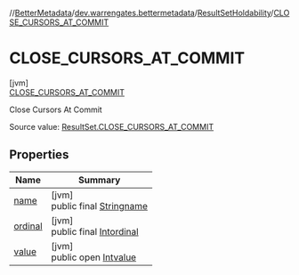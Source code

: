 //[BetterMetadata](../../../../index.md)/[dev.warrengates.bettermetadata](../../index.md)/[ResultSetHoldability](../index.md)/[CLOSE_CURSORS_AT_COMMIT](index.md)

# CLOSE_CURSORS_AT_COMMIT

[jvm]\
[CLOSE_CURSORS_AT_COMMIT](index.md)

Close Cursors At Commit

Source value: [ResultSet.CLOSE_CURSORS_AT_COMMIT](https://docs.oracle.com/javase/8/docs/api/java/sql/ResultSet.html#CLOSE_CURSORS_AT_COMMIT--)

## Properties

| Name | Summary |
|---|---|
| [name](../../-version-column-type/-i-s_-p-s-e-u-d-o_-c-o-l-u-m-n/index.md#-372974862%2FProperties%2F-1216412040) | [jvm]<br>public final [String](https://kotlinlang.org/api/latest/jvm/stdlib/kotlin/-string/index.html)[name](../../-version-column-type/-i-s_-p-s-e-u-d-o_-c-o-l-u-m-n/index.md#-372974862%2FProperties%2F-1216412040) |
| [ordinal](../../-version-column-type/-i-s_-p-s-e-u-d-o_-c-o-l-u-m-n/index.md#-739389684%2FProperties%2F-1216412040) | [jvm]<br>public final [Int](https://kotlinlang.org/api/latest/jvm/stdlib/kotlin/-int/index.html)[ordinal](../../-version-column-type/-i-s_-p-s-e-u-d-o_-c-o-l-u-m-n/index.md#-739389684%2FProperties%2F-1216412040) |
| [value](../-h-o-l-d_-c-u-r-s-o-r-s_-o-v-e-r_-c-o-m-m-i-t/index.md#1032183191%2FProperties%2F-1216412040) | [jvm]<br>public open [Int](https://kotlinlang.org/api/latest/jvm/stdlib/kotlin/-int/index.html)[value](../-h-o-l-d_-c-u-r-s-o-r-s_-o-v-e-r_-c-o-m-m-i-t/index.md#1032183191%2FProperties%2F-1216412040) |
